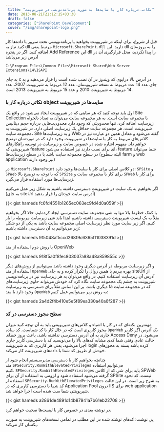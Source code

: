 ```yaml
---
 title: "نکاتی درباره کار با سایت‌ها به صورت برنامه‌نویسی در شیرپوینت" 
 date: 2013-08-21T21:12:15+03:30
 draft: false 
 categories: ["SharePoint Development"]
 cover: "/img/sharepoint-logo.png"
---
```




قبل از شروع، برای اینکه در شیرپوینت بخواهید با برنامه‌نویسی تحت سرور با داده‌ها کار کنید نیاز به dll مرتبط یعنی `Microsoft.SharePoint.dll` دارید. این dll را به پروژه‌تان اضافه کنید. اگر در پنجره Add Reference این dll را پیدا نکردید، محل قرارگیری آن در آدرس زیر می‌باشد



`C:\Program Files\Common Files\Microsoft Shared\Web Server Extensions\14\ISAPI`



به جای c در آدرس بالا درایوی که ویندوز در آن نصب شده است را قرار می‌دهید و به جای عدد 14 عدد مربوط به نسخه شیرپوینتتان. عدد 12 مربوط به شیرپوینت 2007،‌ عدد 14 مربوط به شیرپوینت 2010 و عدد 15 مربوط به شیرپوینت 2013 است.



### نکاتی درباره کار با object سایت‌ها در شیرپوینت



اول باید توجه کنید که هر سایتی که در شیرپوینت ایجاد می‌شود در واقع یک Site Collection‌ یا مجموعه سایت است. به هر مجموعه سایت می‌توان به تعداد دلخواه زیرسایت اضافه کرد، تنها محدودیتی که وجود دارد محدودیت‌هایی درباره حجم دیتابیس شیرپوینت است. هر مجموعه سایت حداقل یک زیرسایت اصلی دارد. در شیرپوینت به مجموعه سایت، Site‌ و به زیرسایت‌ها Web گفته می‌شود و معادل همین دو عبارت نیز در کلاس‌های مربوط به کار با سایت‌ها در شیرپوینت وجود دارد که در موردشان توضیح خواهم داد. مفهوم اشاره شده در خصوص سایت و زیرسایت در توسعه راهکارهای شیرپوینتی که feature ای برای نصب دارند نیز استفاده می‌شود، feature شما می‌تواند در سطح مجموعه سایت باشد یا در سطح زیرسایت‌ها (البته سطوح farm و web application نیز وجود دارند)



در `Microsoft.SharePoint` دو کلاس اصلی برای کار با سایت‌ها وجود دارد: `SPSite‌` و `SPWeb` که با توجه به توضیح بالا `SPSite` برای کار با مجموعه سایت و `SPWeb` برای کار با زیرسایت‌ها مورد استفاده قرار می‌گیرد.



اگر بخواهیم به یک سایت در شیرپوینت دسترسی داشته باشیم به شکل زیر عمل می‌کنیم (به جای siteUrl آدرس سایت خودتان را قرار بدهید)


{{< gist hameds fc6fd4551b1265ec063ec9fd4d0a059f >}}



با کمک خطوط بالا تنها به شی مجموعه سایت دسترسی ایجاد کرده‌ایم. حالا اگر بخواهیم مثلاً به یک لیست شیرپوینت دسترسی داشته باشیم ابتدا باید شی زیرسایت مربوطه را باز کنیم. اگر زیر سایت مورد نظر زیرسایت اصلی مجموعه سایت باشد به یکی از دو شکل زیر می‌توانیم به آن دسترسی داشته باشیم:


{{< gist hameds 9f5048af5ccd268f9c6365f11038391d >}}


یا روش دوم استفاده از مند OpenWeb


{{< gist hameds 918f5a0f8fec803037a88a48a859855c >}}



و اگر زیرسایت مربوطه در آدرس دیگری وجود داشته باشد می‌توانیم از روش‌های دیگر استفاده از متد `OpenWeb` بهره ببریم یا همین روال را تکرار کرده و به جای siteUrl از آدرس آن زیرسایت استفاده کنیم. در واقع می‌توان به هر زیرسایت نیز در برنامه‌نویسی شیرپوینت به چشم یک مجموعه سایت نگاه کرد که خودش می‌تواند حاوی زیرسایت‌های دیگری باشد، بر این اساس مثلاً برای دسترسی به زیرسایت fa که در مجموعه سایت وجود دارد با متد `OpenWeb` به روش زیر می‌توانیم عمل کنیم:



{{< gist hameds 2a4d2f4b410e5e5f89ea330a40a6f287 >}}




### سطح مجوز دسترسی در کد



مهمترین نکته‌ای که در کار با اشیاء و کلاس‌های شیرپوینتی باید به آن توجه کنید میزان مجوز کاربری است که در حال کار با کد شماست. کد ساده `OpenWeb` یک آدرس اگر کاربر جاری به آن آدرس دسترسی نداشته باشد، باعث بروز خطای Access Deny می‌شود. در حالت عادی وقتی شما کدی مشابه کدهای بالا را می‌نویسید کد با دسترسی کاربر جاری اجرا می‌شود، یعنی هر کاربری که به شیرپوینت login کرده باشد بسته به مجوزهای خودش از طریق کد شما با داده‌های شیرپوینت کار می‌کند.



چنانچه بخواهیم کار با دسترسی مدیرسیستم انجام شود از متد `SPSecurity.RunWithElevatedPrivileges` می‌توانیم استفاده کنیم. `SPSecurity.RunWithElevatedPrivileges` باید برای شی‌ که از کلاس SPWeb گرفته می‌شود استفاده شود و لزومی به استفاده از آن برای SPSite نیست. کد نحوه استفاده از `SPSecurity.RunWithElevatedPrivileges` به شرح زیر است. در این حالت کد شما با دسترسی کاربری که در Application Pool درون IIS برای web application شیرپوینتی شما ست شده است اجرا خواهد شد.




{{< gist hameds a2861de4891d14b87941a7b61eb22708 >}}







در نوشته بعدی در خصوص کار با لیست‌ها صحبت خواهم کرد.



پی نوشت: کدهای نوشته شده در این مطلب در تمامی نسخه‌های شیرپوینت به صورت یکسان کار می‌کند.

